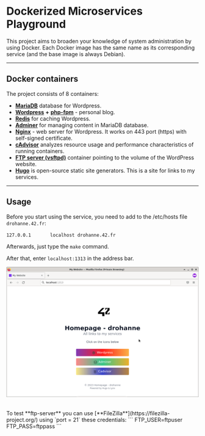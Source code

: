 # Dockerized Microservices Playground

This project aims to broaden your knowledge of system administration by using Docker. Each Docker image has the same name as its corresponding service (and the base image is always Debian).

---
## Docker containers
The project consists of 8 containers:
- [**MariaDB**](https://mariadb.org/) database for Wordpress.
- [**Wordpress**](https://wordpress.org/) **+** [**php-fpm**](https://www.php.net/manual/en/install.fpm.php) - personal blog.
- [**Redis**](https://redis.io/) for caching Wordpress.
- [**Adminer**](https://www.adminer.org/) for managing content in MariaDB database.
- [**Nginx**](https://www.nginx.com/) - web server for Wordpress. It works on 443 port (https) with self-signed certificate.
- [**cAdvisor**](https://github.com/google/cadvisor) analyzes resource usage and performance characteristics of running containers.
- [**FTP server (vsftpd)**](https://security.appspot.com/vsftpd.html) container pointing to the volume of the WordPress website.
- [**Hugo**](https://gohugo.io/) is open-source static site generators. This is a site for links to my services.

---
## Usage
Before you start using the service, you need to add to the /etc/hosts file 
`drohanne.42.fr`:
```bash
127.0.0.1       localhost drohanne.42.fr
```

Afterwards, just type the `make` command.

After that, enter `localhost:1313` in the address bar.

![MapDraw](images/Site.png)

<br />
To test **ftp-server** you can use [**FileZilla**](https://filezilla-project.org/) using `port = 21` these credentials:
```
FTP_USER=ftpuser
FTP_PASS=ftppass
```
